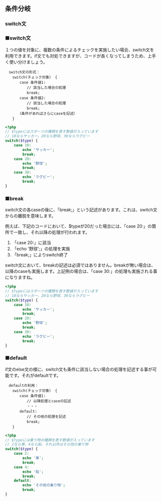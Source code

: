 ## 条件分岐
### switch文

### ■switch文

１つの値を対象に、複数の条件によるチェックを実施したい場合、switch文を利用できます。if文でも対処できますが、コードが長くなってしまうため、上手く使い分けましょう。

```
　switch文の形式：
　　switch(チェック対象） {
　　　　case 条件値1:
　　　　　　// 該当した場合の処理
　　　　　　break;
　　　　case 条件値2:
　　　　　　// 該当した場合の処理
　　　　　　break;
　　　　（条件があればさらにcaseを記述）
　　}
```

```php
<?php
// $typeにはスポーツの種類を表す数値が入っています
// 10ならサッカー、20なら野球、30ならラグビー
switch($type) {
    case 10:
        echo 'サッカー';
        break;
    case 20:
        echo '野球';
        break;
    case 30:
        echo 'ラグビー';
        break;
}


```

### ■break

switch文の各caseの後に、「break;」という記述があります。これは、switch文からの離脱を意味します。

例えば、下記のコードにおいて、$typeが20だった場合には、「case 20:」の箇所で一致し、それ以降の処理が行われます。

1. 「case 20:」に該当
2. 「echo '野球';」の処理を実施
3. 「break;」によりswitch終了

switch文において、breakの記述は必須ではありません。breakが無い場合は、以降のcaseも実施します。上記例の場合は、「case 30:」の処理も実施される事になりますね。

```php
<?php
// $typeにはスポーツの種類を表す数値が入っています
// 10ならサッカー、20なら野球、30ならラグビー
switch($type) {
    case 10:
        echo 'サッカー';
        break;
    case 20:
        echo '野球';
        break;
    case 30:
        echo 'ラグビー';
        break;
}
```

### ■default

if文のelse文の様に、switch文も条件に該当しない場合の処理を記述する事が可能です。それがdefaultです。

```
　defaultの利用：
　　switch(チェック対象） {
　　　　case 条件値1:
　　　　　　// 以降処理とcaseの記述
　　　　　　・・・
　　　　default:
　　　　　　// その他の処理を記述
　　　　　　break;
　　}
```


```php
<?php
// $typeには乗り物の種類を表す数値が入っています
// 2なら車、4なら船、それ以外はその他の乗り物
switch($type) {
    case 2:
        echo '車';
        break;
    case 4:
        echo '船';
        break;
    default:
        echo 'その他の乗り物';
        break;
}
```
